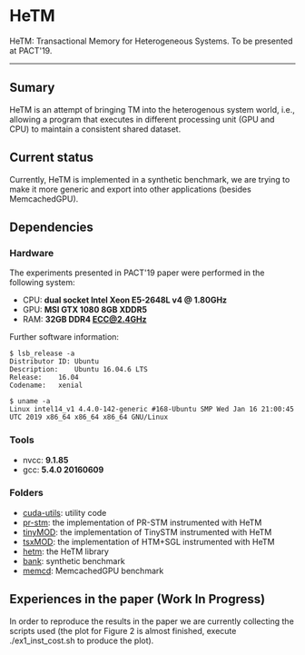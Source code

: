# HeTM

HeTM: Transactional Memory for Heterogeneous Systems.
To be presented at PACT'19.

---

## Sumary

HeTM is an attempt of bringing TM into the heterogenous system world, i.e.,
allowing a program that executes in different processing unit (GPU and CPU) to
maintain a consistent shared dataset.

## Current status

Currently, HeTM is implemented in a synthetic benchmark, we are trying to make
it more generic and export into other applications (besides MemcachedGPU).

## Dependencies

### Hardware

The experiments presented in PACT'19 paper were performed in the following system:
- CPU: **dual socket Intel Xeon E5-2648L v4 @ 1.80GHz**
- GPU: **MSI GTX 1080 8GB XDDR5**
- RAM: **32GB DDR4 ECC@2.4GHz**

Further software information:
```
$ lsb_release -a
Distributor ID:	Ubuntu
Description:	Ubuntu 16.04.6 LTS
Release:	16.04
Codename:	xenial
```
```
$ uname -a
Linux intel14_v1 4.4.0-142-generic #168-Ubuntu SMP Wed Jan 16 21:00:45 UTC 2019 x86_64 x86_64 x86_64 GNU/Linux
```

### Tools

- nvcc: **9.1.85**
- gcc: **5.4.0 20160609**

### Folders

- [cuda-utils](cuda-utils): utility code
- [pr-stm](pr-stm): the implementation of PR-STM instrumented with HeTM
- [tinyMOD](tinyMOD): the implementation of TinySTM instrumented with HeTM
- [tsxMOD](tsxMOD): the implementation of HTM+SGL instrumented with HeTM
- [hetm](hetm): the HeTM library
- [bank](bank): synthetic benchmark
- [memcd](memcd): MemcachedGPU benchmark

## Experiences in the paper (Work In Progress)

In order to reproduce the results in the paper we are currently collecting the
scripts used (the plot for Figure 2 is almost finished, execute ./ex1_inst_cost.sh
to produce the plot).
